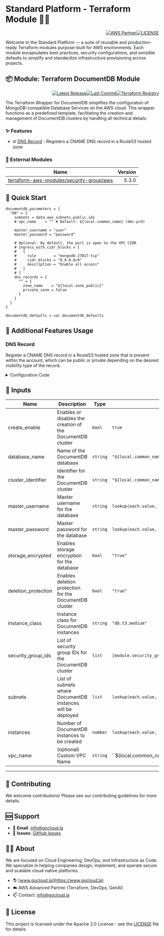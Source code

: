 # Standard Platform - Terraform Module 🚀🚀
<p align="right"><a href="https://partners.amazonaws.com/partners/0018a00001hHve4AAC/GoCloud"><img src="https://img.shields.io/badge/AWS%20Partner-Advanced-orange?style=for-the-badge&logo=amazonaws&logoColor=white" alt="AWS Partner"/></a><a href="LICENSE"><img src="https://img.shields.io/badge/License-Apache%202.0-green?style=for-the-badge&logo=apache&logoColor=white" alt="LICENSE"/></a></p>

Welcome to the Standard Platform — a suite of reusable and production-ready Terraform modules purpose-built for AWS environments.
Each module encapsulates best practices, security configurations, and sensible defaults to simplify and standardize infrastructure provisioning across projects.

## 📦 Module: Terraform DocumentDB Module
<p align="right"><a href="https://github.com/gocloudLa/terraform-aws-wrapper-documentdb/releases/latest"><img src="https://img.shields.io/github/v/release/gocloudLa/terraform-aws-wrapper-documentdb.svg?style=for-the-badge" alt="Latest Release"/></a><a href=""><img src="https://img.shields.io/github/last-commit/gocloudLa/terraform-aws-wrapper-documentdb.svg?style=for-the-badge" alt="Last Commit"/></a><a href="https://registry.terraform.io/modules/gocloudLa/wrapper-documentdb/aws"><img src="https://img.shields.io/badge/Terraform-Registry-7B42BC?style=for-the-badge&logo=terraform&logoColor=white" alt="Terraform Registry"/></a></p>
The Terraform Wrapper for DocumentDB simplifies the configuration of MongoDB-compatible Database Services on the AWS cloud. This wrapper functions as a predefined template, facilitating the creation and management of DocumentDB clusters by handling all technical details.

### ✨ Features

- 🌐 [DNS Record](#dns-record) - Registers a CNAME DNS record in a Route53 hosted zone



### 🔗 External Modules
| Name | Version |
|------|------:|
| <a href="https://github.com/terraform-aws-modules/terraform-aws-security-group" target="_blank">terraform-aws-modules/security-group/aws</a> | 5.3.0 |



## 🚀 Quick Start
```hcl
documentdb_parameters = {
  "00" = {
    subnets = data.aws_subnets.public.ids
    # vpc_name    = "" # Default: ${local.common_name} (dmc-prd)

    master_username = "user"
    master_password = "password"

    # Optional: By default, the port is open to the VPC CIDR
    # ingress_with_cidr_blocks = [
    #   {
    #     rule        = "mongodb-27017-tcp"
    #     cidr_blocks = "0.0.0.0/0"
    #     description = "Enable all access"
    #   }
    # ]
    dns_records = {
      "" = {
        zone_name    = "${local.zone_public}"
        private_zone = false
      }
    }
  }
}

documentdb_defaults = var.documentdb_defaults
```


## 🔧 Additional Features Usage

### DNS Record
Register a CNAME DNS record in a Route53 hosted zone that is present within the account, which can be public or private depending on the desired visibility type of the record.


<details><summary>Configuration Code</summary>

```hcl
dns_records = {
  "" = {
    zone_name    = local.zone_private
    private_zone = true
  }
}
```


</details>




## 📑 Inputs
| Name                | Description                                                 | Type     | Default                                                          | Required |
| ------------------- | ----------------------------------------------------------- | -------- | ---------------------------------------------------------------- | -------- |
| create_enable       | Enables or disables the creation of the DocumentDB cluster  | `bool`   | `true`                                                           | no       |
| database_name       | Name of the DocumentDB database                             | `string` | `"${local.common_name}-${each.key}"`                             | no       |
| cluster_identifier  | Identifier for the DocumentDB cluster                       | `string` | `"${local.common_name}-${each.key}"`                             | no       |
| master_username     | Master username for the database                            | `string` | `lookup(each.value, "master_username")`                          | no       |
| master_password     | Master password for the database                            | `string` | `lookup(each.value, "master_password")`                          | no       |
| storage_encrypted   | Enables storage encryption for the database                 | `bool`   | `"true"`                                                         | no       |
| deletion_protection | Enables deletion protection for the DocumentDB cluster      | `bool`   | `"true"`                                                         | no       |
| instance_class      | Instance class for DocumentDB instances                     | `string` | `"db.t3.medium"`                                                 | no       |
| security_group_ids  | List of security group IDs for the DocumentDB cluster       | `list`   | `[module.security_group_documentdb[each.key].security_group_id]` | no       |
| subnets             | List of subnets where DocumentDB instances will be deployed | `list`   | `lookup(each.value, "subnets", null)`                            | no       |
| instances           | Number of DocumentDB instances to be created                | `number` | `lookup(each.value, "instances", 1)`                             | no       |
| vpc_name            | (optional) Custom VPC Name                                  | `string` | ``${local.common_name}` (dmc-prd)`                               | no       |








---

## 🤝 Contributing
We welcome contributions! Please see our contributing guidelines for more details.

## 🆘 Support
- 📧 **Email**: info@gocloud.la
- 🐛 **Issues**: [GitHub Issues](https://github.com/gocloudLa/issues)

## 🧑‍💻 About
We are focused on Cloud Engineering, DevOps, and Infrastructure as Code.
We specialize in helping companies design, implement, and operate secure and scalable cloud-native platforms.
- 🌎 [www.gocloud.la](https://www.gocloud.la)
- ☁️ AWS Advanced Partner (Terraform, DevOps, GenAI)
- 📫 Contact: info@gocloud.la

## 📄 License
This project is licensed under the Apache 2.0 License - see the [LICENSE](LICENSE) file for details. 